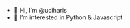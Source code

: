 - 👋 Hi, I’m @uciharis
- 👀 I’m interested in Python & Javascript

<!---
uciharis/uciharis is a ✨ special ✨ repository because its `README.md` (this file) appears on your GitHub profile.
You can click the Preview link to take a look at your changes.
--->
